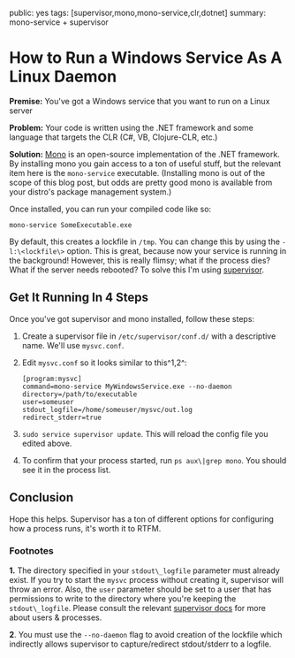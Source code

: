 public: yes
tags: \[supervisor,mono,mono-service,clr,dotnet\]
summary: mono-service + supervisor

How to Run a Windows Service As A Linux Daemon
==============================================

**Premise:** You've got a Windows service that you want to run on a Linux server

**Problem:** Your code is written using the .NET framework and some language that targets the CLR (C\#, VB, Clojure-CLR, etc.)

**Solution:** [Mono](http://www.mono-project.com/Main_Page) is an open-source implementation of the .NET framework. By installing mono you gain access to a ton of useful stuff, but the relevant item here is the `mono-service` executable. (Installing mono is out of the scope of this blog post, but odds are pretty good mono is available from your distro's package management system.)

Once installed, you can run your compiled code like so:

    mono-service SomeExecutable.exe

By default, this creates a lockfile in `/tmp`. You can change this by using the `-l:\<lockfile\>` option. This is great, because now your service is running in the background! However, this is really flimsy; what if the process dies? What if the server needs rebooted? To solve this I'm using [supervisor](http://supervisord.org/).

Get It Running In 4 Steps
-------------------------

Once you've got supervisor and mono installed, follow these steps:

1.  Create a supervisor file in `/etc/supervisor/conf.d/` with a descriptive name. We'll use `mysvc.conf`.
2.  Edit `mysvc.conf` so it looks similar to this^1,2^:

        [program:mysvc]
        command=mono-service MyWindowsService.exe --no-daemon
        directory=/path/to/executable
        user=someuser
        stdout_logfile=/home/someuser/mysvc/out.log
        redirect_stderr=true

3.  `sudo service supervisor update`. This will reload the config file you edited above.
4.  To confirm that your process started, run `ps aux\|grep mono`. You should see it in the process list.

Conclusion
----------

Hope this helps. Supervisor has a ton of different options for configuring how a process runs, it's worth it to RTFM.

### Footnotes

**1.** The directory specified in your `stdout\_logfile` parameter must already exist. If you try to start the `mysvc` process without creating it, supervisor will throw an error. Also, the `user` parameter should be set to a user that has permissions to write to the directory where you're keeping the `stdout\_logfile`. Please consult the relevant [supervisor docs](http://supervisord.org/configuration.html#program-x-section-values) for more about users & processes.

**2**. You must use the `--no-daemon` flag to avoid creation of the lockfile which indirectly allows supervisor to capture/redirect stdout/stderr to a logfile.
